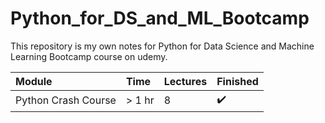 # Python_for_DS_and_ML_Bootcamp
This repository is my own notes for Python for Data Science and Machine Learning Bootcamp course on udemy.

Module | Time | Lectures | Finished
:------------ | :-------------| :-------------| :-------------
Python Crash Course| > 1 hr | 8 | :heavy_check_mark:
